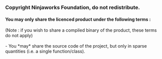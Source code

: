 <h3>Copyright Ninjaworks Foundation, do not redistribute.</h3>
<h4>You may only share the licenced product under the following terms :</h4>
(Note : if you wish to share a compiled binary of the product, these terms do not apply)
<br></br>
- You *may* share the source code of the project, but only in sparse quantities (i.e. a single function/class).
<br>